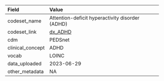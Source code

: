 |Field            |Value                                           |
|:----------------|:-----------------------------------------------|
|codeset_name     |Attention-deficit hyperactivity disorder (ADHD) |
|codeset_link     |[dx_ADHD](https://github.com/PEDSnet/Variable-Dictionary/blob/main/condition/dx_ADHD.csv)|
|cdm              |PEDSnet                                         |
|clinical_concept |ADHD                                            |
|vocab            |LOINC                                           |
|data_uploaded    |2023-06-29                                      |
|other_metadata   |NA                                              |

